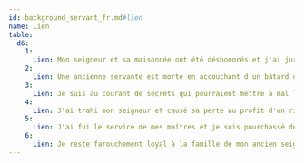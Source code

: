 ```yaml
---
id: background_servant_fr.md#lien
name: Lien
table:
  d6:
    1:
      Lien: Mon seigneur et sa maisonnée ont été déshonorés et j'ai juré de découvrir par qui et pourquoi.
    2:
      Lien: Une ancienne servante est morte en accouchant d'un bâtard de mon maître. J'ai pris l'enfant sous ma protection, en attendant le jour où il pourra réclamer son dû.
    3:
      Lien: Je suis au courant de secrets qui pourraient mettre à mal le statut de mes anciens maîtres. Je me suis juré de ne jamais rien révéler.
    4:
      Lien: J'ai trahi mon seigneur et causé sa perte au profit d'un rival, et je suis prêt à tout pour le cacher.
    5:
      Lien: J'ai fui le service de mes maîtres et je suis pourchassé depuis.
    6:
      Lien: Je reste farouchement loyal à la famille de mon ancien seigneur.
---
```


